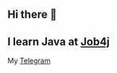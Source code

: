 ## Hi there :jack_o_lantern:
## I learn Java at [Job4j](https://job4j.ru/) 
My [Telegram](t.me/JeDiFox)

<!--
**JeDiFoXxX/JediFoXxX** is a ✨ _special_ ✨ repository because its `README.md` (this file) appears on your GitHub profile.

Here are some ideas to get you started:

- 🔭 I’m currently working on ...
- 🌱 I’m currently learning ...
- 👯 I’m looking to collaborate on ...
- 🤔 I’m looking for help with ...
- 💬 Ask me about ...
- 📫 How to reach me: ...
- 😄 Pronouns: ...
- ⚡ Fun fact: ...
-->
